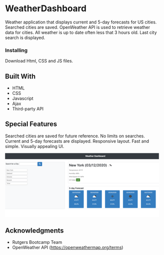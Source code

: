 # WeatherDashboard

Weather application that displays current and 5-day forecasts for US cities. Searched cities are saved. OpenWeather API is used to retrieve weather data for cities. All weather is up to date often less that 3 hours old. Last city search is displayed.

 
### Installing

Download Html, CSS and JS files.

## Built With

* HTML
* CSS
* Javascript
* Ajax
* Third-party API

 
## Special Features
Searched cities are saved for future reference. No limits on searches. Current and 5-day forecasts are displayed. Responsive layout. Fast and simple. Visually appealing  UI.


<img src="assets/project-weatherdashboard.png" alt="weather-dashboard">


## Acknowledgments

* Rutgers Bootcamp Team
* OpenWeather API (https://openweathermap.org/terms)




